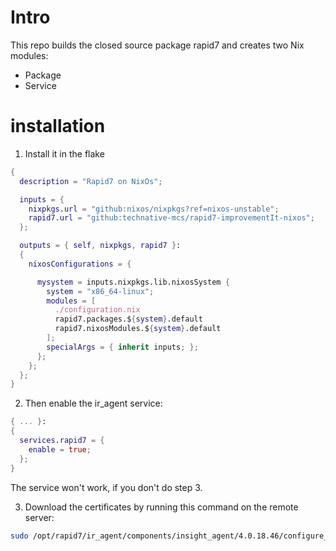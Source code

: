 # Intro

This repo builds the closed source package rapid7 and creates two Nix modules:
- Package
- Service



# installation

1. Install it in the flake
```nix
{
  description = "Rapid7 on NixOs";

  inputs = {
    nixpkgs.url = "github:nixos/nixpkgs?ref=nixos-unstable";
    rapid7.url = "github:technative-mcs/rapid7-improvementIt-nixos";
  };

  outputs = { self, nixpkgs, rapid7 }:
  {
    nixosConfigurations = {

      mysystem = inputs.nixpkgs.lib.nixosSystem {
        system = "x86_64-linux";
        modules = [
          ./configuration.nix
          rapid7.packages.${system}.default
          rapid7.nixosModules.${system}.default
        ];
        specialArgs = { inherit inputs; };
      };
    };
  };
}
```

2. Then enable the ir_agent service:
```nix
{ ... }:
{
  services.rapid7 = {
    enable = true;
  };
}
```
The service won't work, if you don't do step 3.

3. Download the certificates by running this command on the remote server:
```bash
sudo /opt/rapid7/ir_agent/components/insight_agent/4.0.18.46/configure_agent.sh --token=<specifiy-token-here> -v --start --no_version_check
```

